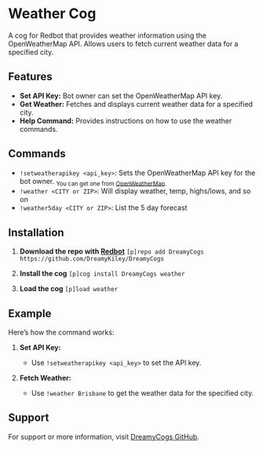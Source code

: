 # Weather Cog

A cog for Redbot that provides weather information using the OpenWeatherMap API. Allows users to fetch current weather data for a specified city.

## Features

- **Set API Key:** Bot owner can set the OpenWeatherMap API key.
- **Get Weather:** Fetches and displays current weather data for a specified city.
- **Help Command:** Provides instructions on how to use the weather commands.

## Commands

- `!setweatherapikey <api_key>`: Sets the OpenWeatherMap API key for the bot owner.
<sub>You can get one from [OpenWeatherMap](https://home.openweathermap.org/api_keys).</sub>
- `!weather <CITY or ZIP>`: Will display weather, temp, highs/lows, and so on
- `!weather5day <CITY or ZIP>`: List the 5 day forecast

## Installation

1. **Download the repo with [Redbot](https://github.com/Cog-Creators/Red-DiscordBot)**
   ```[p]repo add DreamyCogs https://github.com/DreamyKiley/DreamyCogs```

2. **Install the cog**
   ```[p]cog install DreamyCogs weather```

3. **Load the cog**
   ```[p]load weather```

## Example

Here’s how the command works:

1. **Set API Key:**
   - Use `!setweatherapikey <api_key>` to set the API key.

2. **Fetch Weather:**
   - Use `!weather Brisbane` to get the weather data for the specified city.

## Support

For support or more information, visit [DreamyCogs GitHub](https://github.com/DreamyKiley).
